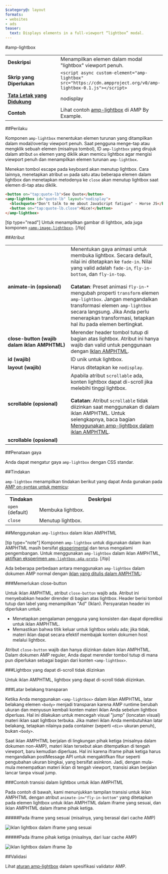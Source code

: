 ```yaml
---
$category@: layout
formats:
- websites
- ads
teaser:
  text: Displays elements in a full-viewport “lightbox” modal.
---
```


<!--- Reformatted by Reftar! for AMP (go/reftar) on 2019-06-13 -->
<!---
       Copyright 2016 The AMP HTML Authors. All Rights Reserved.

       Licensed under the Apache License, Version 2.0 (the "License");
     you may not use this file except in compliance with the License.
     You may obtain a copy of the License at

     http://www.apache.org/licenses/LICENSE-2.0

     Unless required by applicable law or agreed to in writing, software
     distributed under the License is distributed on an "AS-IS" BASIS,
     WITHOUT WARRANTIES OR CONDITIONS OF ANY KIND, either express or implied.
     See the License for the specific language governing permissions and
     limitations under the License.
-->

#amp-lightbox

<table>
  <tr>
    <td width="40%"><strong>Deskripsi</strong></td>
    <td>Menampilkan elemen dalam modal "lightbox" viewport penuh.</td>
  </tr>
  <tr>
    <td width="40%"><strong>Skrip yang Diperlukan</strong></td>
    <td><code>&lt;script async custom-element="amp-lightbox" src="https://cdn.ampproject.org/v0/amp-lightbox-0.1.js"&gt;&lt;/script&gt;</code></td>
  </tr>
  <tr>
    <td class="col-fourty"><strong><a href="https://www.ampproject.org/docs/guides/responsive/control_layout.html">Tata Letak yang Didukung</a></strong></td>
    <td>nodisplay</td>
  </tr>
  <tr>
    <td width="40%"><strong>Contoh</strong></td>
    <td>Lihat contoh <a href="https://ampbyexample.com/components/amp-lightbox/">amp-lightbox</a> di AMP By Example.</td>
  </tr>
</table>


##Perilaku

Komponen `amp-lightbox` menentukan elemen turunan yang ditampilkan dalam modal/overlay viewport penuh. Saat pengguna menge-tap atau mengklik sebuah elemen (misalnya tombol), ID `amp-lightbox` yang dirujuk dalam atribut `on` elemen yang diklik akan memicu lightbox agar mengisi viewport penuh dan menampilkan elemen turunan `amp-lightbox`.

Menekan tombol escape pada keyboard akan menutup lightbox. Cara lainnya, menetapkan atribut `on` pada satu atau beberapa elemen dalam lightbox dan menetapkan metodenya ke `close` akan menutup lightbox saat elemen di-tap atau diklik.

```html
<button on="tap:quote-lb">See Quote</button>
<amp-lightbox id="quote-lb" layout="nodisplay">
  <blockquote>"Don't talk to me about JavaScript fatigue" - Horse JS</blockquote>
  <button on="tap:quote-lb.close">Nice!</button>
</amp-lightbox>
```

[tip type="read"]
Untuk menampilkan gambar di lightbox, ada juga komponen [`<amp-image-lightbox>`](https://www.ampproject.org/docs/reference/components/amp-image-lightbox).
[/tip]

##Atribut

<table>
  <tr>
    <td width="40%"><strong>animate-in (opsional)</strong></td>
    <td>Menentukan gaya animasi untuk membuka lightbox. Secara default, nilai ini ditetapkan ke <code>fade-in</code>. Nilai yang valid adalah <code>fade-in</code>, <code>fly-in-bottom</code>, dan <code>fly-in-top</code>.
      <br><br>
        <strong>Catatan</strong>: Preset animasi <code>fly-in-*</code> mengubah properti <code>transform</code> elemen <code>amp-lightbox</code>. Jangan mengandalkan transformasi elemen <code>amp-lightbox</code> secara langsung. Jika Anda perlu menerapkan transformasi, tetapkan hal itu pada elemen bertingkat.</td>
      </tr>
      <tr>
        <td width="40%"><strong>close-button (wajib dalam iklan AMPHTML)</strong></td>
        <td>Merender header tombol tutup di bagian atas lightbox. Atribut ini hanya wajib dan valid untuk penggunaan dengan <a href="#a4a">Iklan AMPHTML</a>.</td>
      </tr>
      <tr>
        <td width="40%"><strong>id (wajib)</strong></td>
        <td>ID unik untuk lightbox.</td>
      </tr>
      <tr>
        <td width="40%"><strong>layout (wajib)</strong></td>
        <td>Harus ditetapkan ke <code>nodisplay</code>.</td>
      </tr>
      <tr>
        <td width="40%"><strong>scrollable (opsional)</strong></td>
        <td>Apabila atribut <code>scrollable</code> ada, konten lightbox dapat di-scroll jika melebihi tinggi lightbox.
          <br><br>
            <strong>Catatan</strong>: Atribut <code>scrollable</code> tidak diizinkan saat menggunakan <code><amp-lightbox></code> di dalam iklan AMPHTML. Untuk selengkapnya, baca bagian <a href="#a4a">Menggunakan amp-lightbox dalam iklan AMPHTML</a>.</td>
          </tr>
          <tr>
            <td width="40%"><strong>scrollable (opsional)</strong></td>
            <td></td>
          </tr>
        </table>

##Penataan gaya

Anda dapat mengatur gaya `amp-lightbox` dengan CSS standar.

##Tindakan

`amp-lightbox` menampilkan tindakan berikut yang dapat Anda gunakan pada [AMP on-syntax untuk memicu](https://www.ampproject.org/docs/reference/amp-actions-and-events):

<table>
  <tr>
    <th width="20%">Tindakan</th>
    <th>Deskripsi</th>
  </tr>
  <tr>
    <td><code>open</code> (default)</td>
    <td>Membuka lightbox.</td>
  </tr>
  <tr>
    <td><code>close</code></td>
    <td>Menutup lightbox.</td>
  </tr>
</table>

##<a id="a4a"></a>Menggunakan `amp-lightbox` dalam iklan AMPHTML

[tip type="note"]
Komponen `amp-lightbox` untuk digunakan dalam ikan AMPHTML masih bersifat [eksperimental](https://www.ampproject.org/docs/reference/experimental) dan terus mengalami pengembangan. Untuk menggunakan `amp-lightbox` dalam iklan AMPHTML, [aktifkan eksperimen `amp-lightbox-a4a-proto`](http://cdn.ampproject.org/experiments.html).
[/tip]

Ada beberapa perbedaan antara menggunakan `amp-lightbox` dalam dokumen AMP normal dengan [iklan yang ditulis dalam AMPHTML](../amp-a4a/amp-a4a-format.md):

###Memerlukan close-button

Untuk iklan AMPHTML, atribut `close-button` wajib ada. Atribut ini menyebabkan header dirender di bagian atas lightbox. Header berisi tombol tutup dan label yang menampilkan "Ad" (Iklan). Persyaratan header ini diperlukan untuk:

* Menetapkan pengalaman pengguna yang konsisten dan dapat diprediksi untuk iklan AMPHTML.
* Memastikan bahwa titik keluar untuk lightbox selalu ada; jika tidak, materi iklan dapat secara efektif membajak konten dokumen host melalui lightbox.

Atribut `close-button` wajib dan hanya diizinkan dalam iklan AMPHTML. Dalam dokumen AMP reguler, Anda dapat merender tombol tutup di mana pun diperlukan sebagai bagian dari konten `<amp-lightbox>`.

###Lightbox yang dapat di-scroll tidak diizinkan

Untuk iklan AMPHTML, lightbox yang dapat di-scroll tidak diizinkan.

###Latar belakang transparan

Ketika Anda menggunakan `<amp-lightbox>` dalam iklan AMPHTML, latar belakang elemen `<body>` menjadi transparan karena AMP runtime berubah ukuran dan menyusun kembali konten materi iklan Anda sebelum lightbox diperluas. Hal ini dilakukan untuk mencegah visual "jump" (loncatan visual) materi iklan saat lightbox terbuka. Jika materi iklan Anda membutuhkan latar belakang, tetapkan nilainya pada container (seperti `<div>` ukuran penuh), bukan `<body>`.

Saat iklan AMPHTML berjalan di lingkungan pihak ketiga (misalnya dalam dokumen non-AMP), materi iklan tersebut akan ditempatkan di tengah viewport, baru kemudian diperluas. Hal ini karena iframe pihak ketiga harus mengandalkan postMessage API untuk mengaktifkan fitur seperti pengubahan ukuran bingkai, yang bersifat asinkron. Jadi, dengan mula-mula menempatkan materi iklan di tengah viewport, transisi akan berjalan lancar tanpa visual jump.

###Contoh transisi dalam lightbox untuk iklan AMPHTML

Pada contoh di bawah, kami menunjukkan tampilan transisi untuk iklan AMPHTML dengan atribut `animate-in="fly-in-bottom"` yang ditetapkan pada elemen lightbox untuk iklan AMPHTML dalam iframe yang sesuai, dan iklan AMPHTML dalam iframe pihak ketiga.

#####Pada iframe yang sesuai (misalnya, yang berasal dari cache AMP)

<amp-img alt="iklan lightbox dalam iframe yang sesuai" width="360" height="480" src="https://github.com/ampproject/amphtml/raw/master/spec/img/lightbox-ad-fie.gif" layout="fixed">
  <noscript>
    <img alt="iklan lightbox dalam iframe yang sesuai" src="../../spec/img/lightbox-ad-fie.gif">
    </noscript>
  </amp-img>

#####Pada iframe pihak ketiga (misalnya, dari luar cache AMP)

<amp-img alt="iklan lightbox dalam iframe 3p" width="360" height="480" src="https://github.com/ampproject/amphtml/raw/master/spec/img/lightbox-ad-3p.gif" layout="fixed">
  <noscript>
    <img alt="iklan lightbox dalam iframe 3p" src="../../spec/img/lightbox-ad-3p.gif">
    </noscript>
  </amp-img>

##Validasi

Lihat [aturan amp-lightbox](https://github.com/ampproject/amphtml/blob/master/extensions/amp-lightbox/validator-amp-lightbox.protoascii) dalam spesifikasi validator AMP.
